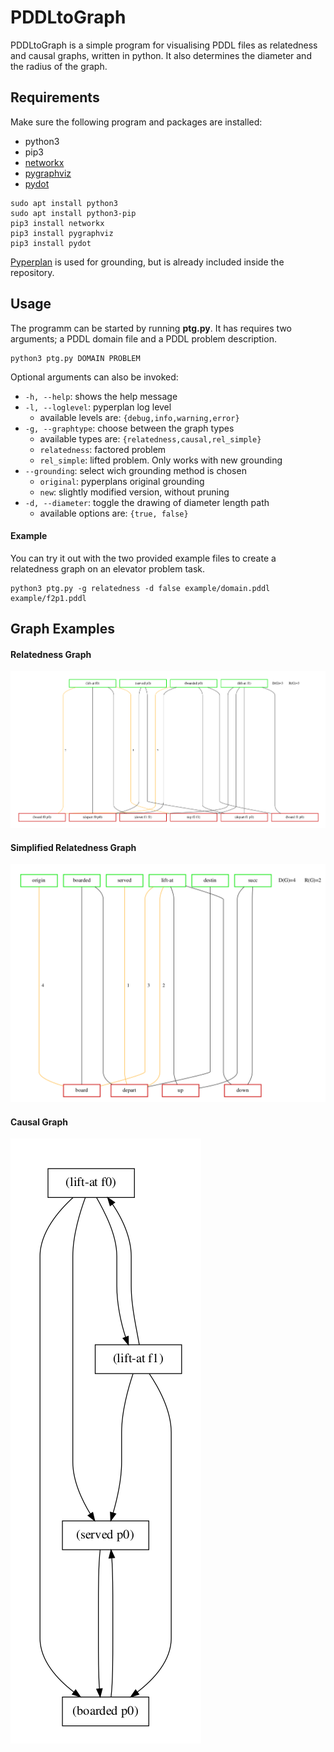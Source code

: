 # PDDLtoGraph

PDDLtoGraph is a simple program for visualising PDDL files as 
relatedness and causal graphs, written in python. 
It also determines the diameter and the radius of the graph.

## Requirements
Make sure the following program and packages are installed:

+ python3
+ pip3
+ [networkx](https://networkx.github.io/)
+ [pygraphviz](https://pygraphviz.github.io/)
+ [pydot](https://github.com/pydot/pydot)

````
sudo apt install python3
sudo apt install python3-pip
pip3 install networkx
pip3 install pygraphviz
pip3 install pydot
````

[Pyperplan](https://bitbucket.org/malte/pyperplan/src) is used
for grounding, but is already included inside the repository.

## Usage
The programm can be started by running **ptg.py**. It has 
requires two arguments; a PDDL domain file and a PDDL problem description.
````
python3 ptg.py DOMAIN PROBLEM
````

Optional arguments can also be invoked:

+ ````-h, --help````:  shows the help message
+ ````-l, --loglevel````:  pyperplan log level
  + available levels are: ````{debug,info,warning,error}```` 
+ ````-g, --graphtype````:  choose between the graph types
  + available types are: ````{relatedness,causal,rel_simple}```` 
  + ````relatedness````: factored problem
  + ````rel_simple````: lifted problem. Only works with new grounding
+ ````--grounding````:  select wich grounding method is chosen
  + ````original````: pyperplans original grounding
  + ````new````: slightly modified version, without pruning
+ ````-d, --diameter````:  toggle the drawing of diameter length path
  + available options are: ````{true, false}```` 

#### Example
You can try it out with the two provided example files to create
a relatedness graph on an elevator problem task.
````
python3 ptg.py -g relatedness -d false example/domain.pddl example/f2p1.pddl
````

## Graph Examples
#### Relatedness Graph
![relatedness](./img/img_relatedness.png)
#### Simplified Relatedness Graph
![relatedness](./img/img_rel_simple.png)
#### Causal Graph
![relatedness](./img/img_causal.png)
